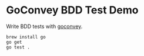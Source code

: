 GoConvey BDD Test Demo
===================

Write BDD tests with [goconvey](https://github.com/smartystreets/goconvey).

```
brew install go
go get
go test .
```
